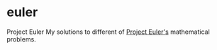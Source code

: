 # euler
Project Euler
My solutions to different of [Project Euler's](https://projecteuler.net/about) mathematical problems.
